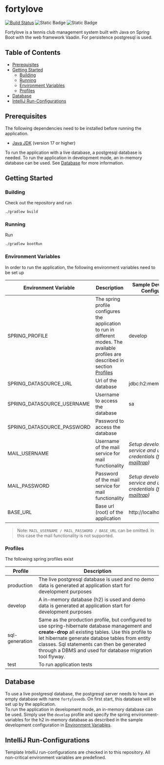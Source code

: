 # fortylove

[![Build Status](https://dev.azure.com/fortylove/fortylove/_apis/build/status%2FBuild%20and%20Test?branchName=refs%2Fpull%2F270%2Fmerge)](https://dev.azure.com/fortylove/fortylove/_build/latest?definitionId=9&branchName=refs%2Fpull%2F270%2Fmerge) 
![Static Badge](https://img.shields.io/badge/Spring%20Boot-3.1.0-brightgreen) 
![Static Badge](https://img.shields.io/badge/Vaadin%20Flow-24.2.0-blue)

Fortylove is a tennis club management system built with Java on Spring Boot with the web framework Vaadin. For persistence postgresql is used.

## Table of Contents
- [Prerequisites](#prerequisites)
- [Getting Started](#getting-started)
  - [Building](#building)
  - [Running](#running)
  - [Environment Variables](#environment-variables)
  - [Profiles](#profiles)
- [Database](#database)
- [IntelliJ Run-Configurations](#intellij-run-configurations)

## Prerequisites

The following dependencies need to be installed before running the application.

- [Java JDK](https://www.oracle.com/java/technologies/javase-downloads.html) (version 17 or higher)

To run the application with a live database, a postgresql database is needed. To run the application in development mode, an in-memory database can be used. See [Database](#database) for more information.

## Getting Started

### Building

Check out the repository and run
```sh
./gradlew build
```

### Running

Run
```sh
./gradlew bootRun
```

### Environment Variables

In order to run the application, the following environment variables need to be set up

| Environment Variable | Description | Sample Development Configuration |
| ------ | ------ | ------ |
| SPRING_PROFILE | The spring profile configures the application to run in different modes. The available profiles are described in section [Profiles](#profiles) | develop |
| SPRING_DATASOURCE_URL | Url of the database | jdbc:h2:mem:fortylovedb |
| SPRING_DATASOURCE_USERNAME | Username to access the database | sa |
| SPRING_DATASOURCE_PASSWORD | Password to access the database |  |
| MAIL_USERNAME | Username of the mail service for mail functionality | _Setup develop email service and use credentials (for example [mailtrap](https://mailtrap.io/))_ |
| MAIL_PASSWORD | Password of the mail service for mail functionality | _Setup develop email service and use credentials (for example [mailtrap](https://mailtrap.io/))_ |
| BASE_URL | Base url (root) of the application | http://localhost:8080/ |

> Note: `MAIL_USERNAME / MAIL_PASSWORD / BASE_URL` can be omitted. In this case the mail functionality is not supported.

### Profiles

The following spring profiles exist

| Profile | Description |
| ------ | ------ |
| production | The live postgresql database is used and no demo data is generated at application start for development purposes |
| develop | A in-memory database (h2) is used and demo data is generated at application start for development purposes |
| sql-generation | Same as the production profile, but configured to use spring-hibernate database management and **create-drop** all existing tables. Use this profile to let hibernate generate databse tables from entity classes. Sql statements can then be generated through a DBMS and used for database migration tool flyway. |
| test | To run application tests |

## Database

To use a live postgresql database, the postgresql server needs to have an empty database with name `fortylovedb`. On first start, this database will be set up by the application.
<br>
To run the application in development mode, an in-memory database can be used. Simply use the `develop` profile and specify the spring environment-variables for the h2 in-memory database as described in the sample development configuration in [Environment Variables](#environment-variables).

## IntelliJ Run-Configurations

Template IntelliJ run-configurations are checked in to this repository. All non-critical environment variables are predefined.
